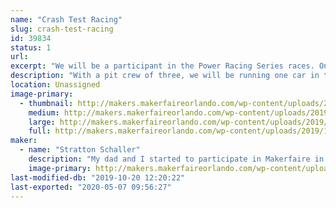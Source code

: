 ```yaml
---
name: "Crash Test Racing"
slug: crash-test-racing
id: 39834
status: 1
url: 
excerpt: "We will be a participant in the Power Racing Series races. One car will be used in the race. "
description: "With a pit crew of three, we will be running one car in the race. Our goal is to have fun rather than to win, as this is only our second time doing a race. "
location: Unassigned
image-primary:
  - thumbnail: http://makers.makerfaireorlando.com/wp-content/uploads/2019/10/Crash-test-1-150x150.jpg
    medium: http://makers.makerfaireorlando.com/wp-content/uploads/2019/10/Crash-test-1-300x253.jpg
    large: http://makers.makerfaireorlando.com/wp-content/uploads/2019/10/Crash-test-1-1024x864.jpg
    full: http://makers.makerfaireorlando.com/wp-content/uploads/2019/10/Crash-test-1.jpg
maker:
  - name: "Stratton Schaller"
    description: "My dad and I started to participate in Makerfaire in 2015. We loved the different robotics and creations made by the exhibitors and decided to take part in the Power Racing Series race. "
    image-primary: http://makers.makerfaireorlando.com/wp-content/uploads/2019/10/Crash-test-1024x864.jpg
last-modified-db: "2019-10-20 12:20:22"
last-exported: "2020-05-07 09:56:27"
---
```

